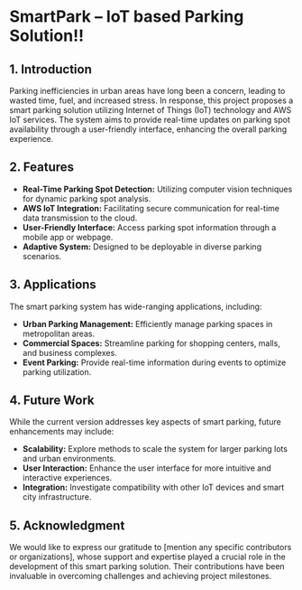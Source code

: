 # SmartPark – IoT based Parking Solution!! 

## **1. Introduction**
Parking inefficiencies in urban areas have long been a concern, leading to wasted time, fuel, and increased stress. In response, this project proposes a smart parking solution utilizing Internet of Things (IoT) technology and AWS IoT services. The system aims to provide real-time updates on parking spot availability through a user-friendly interface, enhancing the overall parking experience.

## **2. Features**
- **Real-Time Parking Spot Detection:** Utilizing computer vision techniques for dynamic parking spot analysis.
- **AWS IoT Integration:** Facilitating secure communication for real-time data transmission to the cloud.
- **User-Friendly Interface:** Access parking spot information through a mobile app or webpage.
- **Adaptive System:** Designed to be deployable in diverse parking scenarios.

## **3. Applications**
The smart parking system has wide-ranging applications, including:
- **Urban Parking Management:** Efficiently manage parking spaces in metropolitan areas.
- **Commercial Spaces:** Streamline parking for shopping centers, malls, and business complexes.
- **Event Parking:** Provide real-time information during events to optimize parking utilization.

## **4. Future Work**
While the current version addresses key aspects of smart parking, future enhancements may include:
- **Scalability:** Explore methods to scale the system for larger parking lots and urban environments.
- **User Interaction:** Enhance the user interface for more intuitive and interactive experiences.
- **Integration:** Investigate compatibility with other IoT devices and smart city infrastructure.

## **5. Acknowledgment**
We would like to express our gratitude to [mention any specific contributors or organizations], whose support and expertise played a crucial role in the development of this smart parking solution. Their contributions have been invaluable in overcoming challenges and achieving project milestones.

